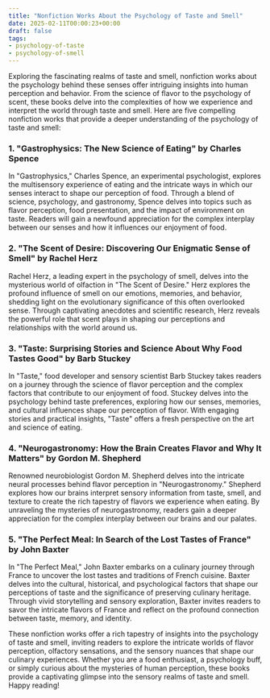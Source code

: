 ```yaml
---
title: "Nonfiction Works About the Psychology of Taste and Smell"
date: 2025-02-11T00:00:23+00:00
draft: false
tags:
- psychology-of-taste
- psychology-of-smell
---
```


Exploring the fascinating realms of taste and smell, nonfiction works about the psychology behind these senses offer intriguing insights into human perception and behavior. From the science of flavor to the psychology of scent, these books delve into the complexities of how we experience and interpret the world through taste and smell. Here are five compelling nonfiction works that provide a deeper understanding of the psychology of taste and smell:

### 1. "Gastrophysics: The New Science of Eating" by Charles Spence

In "Gastrophysics," Charles Spence, an experimental psychologist, explores the multisensory experience of eating and the intricate ways in which our senses interact to shape our perception of food. Through a blend of science, psychology, and gastronomy, Spence delves into topics such as flavor perception, food presentation, and the impact of environment on taste. Readers will gain a newfound appreciation for the complex interplay between our senses and how it influences our enjoyment of food.

### 2. "The Scent of Desire: Discovering Our Enigmatic Sense of Smell" by Rachel Herz

Rachel Herz, a leading expert in the psychology of smell, delves into the mysterious world of olfaction in "The Scent of Desire." Herz explores the profound influence of smell on our emotions, memories, and behavior, shedding light on the evolutionary significance of this often overlooked sense. Through captivating anecdotes and scientific research, Herz reveals the powerful role that scent plays in shaping our perceptions and relationships with the world around us.

### 3. "Taste: Surprising Stories and Science About Why Food Tastes Good" by Barb Stuckey

In "Taste," food developer and sensory scientist Barb Stuckey takes readers on a journey through the science of flavor perception and the complex factors that contribute to our enjoyment of food. Stuckey delves into the psychology behind taste preferences, exploring how our senses, memories, and cultural influences shape our perception of flavor. With engaging stories and practical insights, "Taste" offers a fresh perspective on the art and science of eating.

### 4. "Neurogastronomy: How the Brain Creates Flavor and Why It Matters" by Gordon M. Shepherd

Renowned neurobiologist Gordon M. Shepherd delves into the intricate neural processes behind flavor perception in "Neurogastronomy." Shepherd explores how our brains interpret sensory information from taste, smell, and texture to create the rich tapestry of flavors we experience when eating. By unraveling the mysteries of neurogastronomy, readers gain a deeper appreciation for the complex interplay between our brains and our palates.

### 5. "The Perfect Meal: In Search of the Lost Tastes of France" by John Baxter

In "The Perfect Meal," John Baxter embarks on a culinary journey through France to uncover the lost tastes and traditions of French cuisine. Baxter delves into the cultural, historical, and psychological factors that shape our perceptions of taste and the significance of preserving culinary heritage. Through vivid storytelling and sensory exploration, Baxter invites readers to savor the intricate flavors of France and reflect on the profound connection between taste, memory, and identity.

These nonfiction works offer a rich tapestry of insights into the psychology of taste and smell, inviting readers to explore the intricate worlds of flavor perception, olfactory sensations, and the sensory nuances that shape our culinary experiences. Whether you are a food enthusiast, a psychology buff, or simply curious about the mysteries of human perception, these books provide a captivating glimpse into the sensory realms of taste and smell. Happy reading!